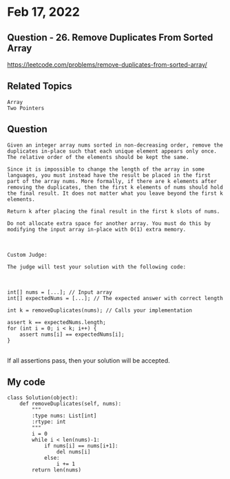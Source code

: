 # Feb 17, 2022
## Question - 26. Remove Duplicates From Sorted Array
https://leetcode.com/problems/remove-duplicates-from-sorted-array/

## Related Topics
    Array
    Two Pointers

## Question
    Given an integer array nums sorted in non-decreasing order, remove the duplicates in-place such that each unique element appears only once. The relative order of the elements should be kept the same.

    Since it is impossible to change the length of the array in some languages, you must instead have the result be placed in the first part of the array nums. More formally, if there are k elements after removing the duplicates, then the first k elements of nums should hold the final result. It does not matter what you leave beyond the first k elements.

    Return k after placing the final result in the first k slots of nums.

    Do not allocate extra space for another array. You must do this by modifying the input array in-place with O(1) extra memory.

<br>

    Custom Judge:

    The judge will test your solution with the following code:

<br>

```
int[] nums = [...]; // Input array
int[] expectedNums = [...]; // The expected answer with correct length

int k = removeDuplicates(nums); // Calls your implementation

assert k == expectedNums.length;
for (int i = 0; i < k; i++) {
    assert nums[i] == expectedNums[i];
}
```

<br>
    If all assertions pass, then your solution will be accepted.

## My code
```
class Solution(object):
    def removeDuplicates(self, nums):
        """
        :type nums: List[int]
        :rtype: int
        """
        i = 0
        while i < len(nums)-1:
            if nums[i] == nums[i+1]:
                del nums[i]
            else:
                i += 1
        return len(nums)           
```